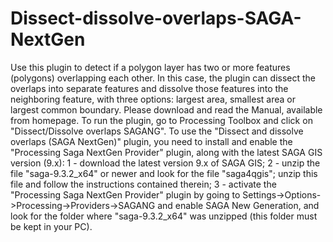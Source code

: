 # Dissect-dissolve-overlaps-SAGA-NextGen

Use this plugin to detect if a polygon layer has two or more features (polygons) overlapping each other. In this case, the plugin can dissect the overlaps into separate features and dissolve those features into the neighboring feature, with three options: largest area, smallest area or largest common boundary. Please download and read the Manual, available from homepage. To run the plugin, go to Processing Toolbox and click on  "Dissect/Dissolve overlaps SAGANG". To use the "Dissect and dissolve overlaps (SAGA NextGen)" plugin, you need to install and enable the "Processing Saga NextGen Provider" plugin, along with the latest SAGA GIS version (9.x): 1 - download the latest version 9.x of SAGA GIS; 2 - unzip the file "saga-9.3.2_x64" or newer and look for the file "saga4qgis"; unzip this file and follow the instructions contained therein; 3 - activate the "Processing Saga NextGen Provider" plugin by going to Settings->Options->Processing->Providers->SAGANG and enable SAGA New Generation, and look for the folder where "saga-9.3.2_x64" was unzipped (this folder must be kept in your PC).
